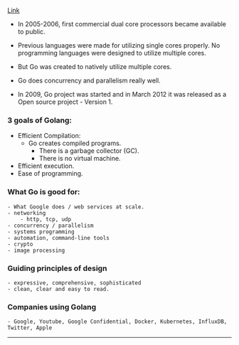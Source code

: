 [Link](https://go.dev/doc/faq#creating_a_new_language)

- In 2005-2006, first commercial dual core processors became available to public.
- Previous languages were made for utilizing single cores properly. No programming languages were designed to utilize multiple cores.

- But Go was created to natively utilize multiple cores.
- Go does concurrency and parallelism really well.

- In 2009, Go project was started and in March 2012 it was released as a Open source project - Version 1.

### 3 goals of Golang:
- Efficient Compilation:
	- Go creates compiled programs.
		- There is a garbage collector (GC).
		- There is no virtual machine.
- Efficient execution.
- Ease of programming.


### What Go is good for:
	- What Google does / web services at scale.
	- networking
		- http, tcp, udp
	- concurrency / parallelism
	- systems programming
	- automation, command-line tools
	- crypto
	- image processing

### Guiding principles of design
	- expressive, comprehensive, sophisticated
	- clean, clear and easy to read.

### Companies using Golang
	- Google, Youtube, Google Confidential, Docker, Kubernetes, InfluxDB, Twitter, Apple

---
